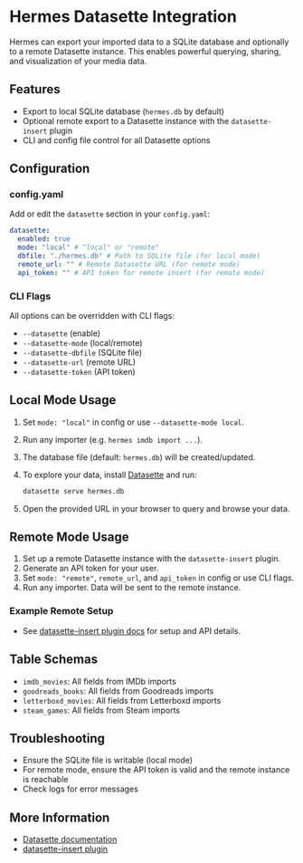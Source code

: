 # Hermes Datasette Integration

Hermes can export your imported data to a SQLite database and optionally to a remote Datasette instance. This enables powerful querying, sharing, and visualization of your media data.

## Features

- Export to local SQLite database (`hermes.db` by default)
- Optional remote export to a Datasette instance with the `datasette-insert` plugin
- CLI and config file control for all Datasette options

## Configuration

### config.yaml

Add or edit the `datasette` section in your `config.yaml`:

```yaml
datasette:
  enabled: true
  mode: "local" # "local" or "remote"
  dbfile: "./hermes.db" # Path to SQLite file (for local mode)
  remote_url: "" # Remote Datasette URL (for remote mode)
  api_token: "" # API token for remote insert (for remote mode)
```

### CLI Flags

All options can be overridden with CLI flags:

- `--datasette` (enable)
- `--datasette-mode` (local/remote)
- `--datasette-dbfile` (SQLite file)
- `--datasette-url` (remote URL)
- `--datasette-token` (API token)

## Local Mode Usage

1. Set `mode: "local"` in config or use `--datasette-mode local`.
2. Run any importer (e.g. `hermes imdb import ...`).
3. The database file (default: `hermes.db`) will be created/updated.
4. To explore your data, install [Datasette](https://datasette.io/) and run:

   ```sh
   datasette serve hermes.db
   ```

5. Open the provided URL in your browser to query and browse your data.

## Remote Mode Usage

1. Set up a remote Datasette instance with the `datasette-insert` plugin.
2. Generate an API token for your user.
3. Set `mode: "remote"`, `remote_url`, and `api_token` in config or use CLI flags.
4. Run any importer. Data will be sent to the remote instance.

### Example Remote Setup

- See [datasette-insert plugin docs](https://github.com/simonw/datasette-insert) for setup and API details.

## Table Schemas

- `imdb_movies`: All fields from IMDb imports
- `goodreads_books`: All fields from Goodreads imports
- `letterboxd_movies`: All fields from Letterboxd imports
- `steam_games`: All fields from Steam imports

## Troubleshooting

- Ensure the SQLite file is writable (local mode)
- For remote mode, ensure the API token is valid and the remote instance is reachable
- Check logs for error messages

## More Information

- [Datasette documentation](https://docs.datasette.io/)
- [datasette-insert plugin](https://github.com/simonw/datasette-insert)
